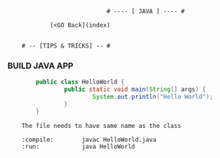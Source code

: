                                 # ---- [ JAVA ] ---- #
                                
                [<GO Back](index)
                
                
        # -- [TIPS & TRICKS] -- # 
        
### BUILD JAVA APP ###
```java
        public class HelloWorld {
                public static void main(String[] args) { 
                        System.out.println("Hello World"); 
                }
        }               
```

        The file needs to have same name as the class
        
        :compile:        javac HelloWorld.java
        :run:            java HelloWorld
